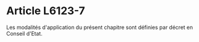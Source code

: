 # Article L6123-7

Les modalités d'application du présent chapitre sont définies par décret en Conseil d'Etat.